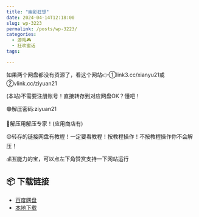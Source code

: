 ```yaml
---
title: "幽影狂想"
date: 2024-04-14T12:18:00
slug: wp-3223
permalink: /posts/wp-3223/
categories:
  - 游戏🎮
  - 狂欢蜜话
tags:

---
```


如果两个网盘都没有资源了，看这个网站👉①link3.cc/xianyu21或②vlink.cc/ziyuan21

(本站)不需要注册账号！直接转存到对应网盘OK？懂吧！

🟢解压密码:ziyuan21

🔵解压用解压专家！(应用商店有)

🟡转存的链接网盘有教程！一定要看教程！按教程操作！不按教程操作你不会解压！

💰🈶能力的宝，可以点左下角赞赏支持一下网站运行

## 📦 下载链接
- [百度网盘](https://blziyuan21.com/pay-download/3223?key=a4f6e450f8&down_id=0)
- [本地下载](https://blziyuan21.com/pay-download/3223?key=a4f6e450f8&down_id=1)

